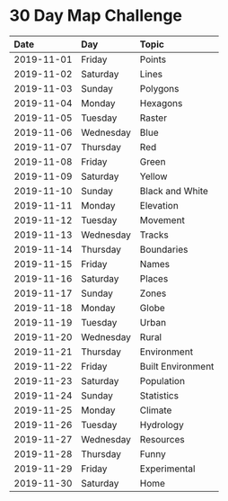 
# 30 Day Map Challenge

| Date       | Day       | Topic             |
| :--------- | :-------- | :---------------- |
| 2019-11-01 | Friday    | Points            |
| 2019-11-02 | Saturday  | Lines             |
| 2019-11-03 | Sunday    | Polygons          |
| 2019-11-04 | Monday    | Hexagons          |
| 2019-11-05 | Tuesday   | Raster            |
| 2019-11-06 | Wednesday | Blue              |
| 2019-11-07 | Thursday  | Red               |
| 2019-11-08 | Friday    | Green             |
| 2019-11-09 | Saturday  | Yellow            |
| 2019-11-10 | Sunday    | Black and White   |
| 2019-11-11 | Monday    | Elevation         |
| 2019-11-12 | Tuesday   | Movement          |
| 2019-11-13 | Wednesday | Tracks            |
| 2019-11-14 | Thursday  | Boundaries        |
| 2019-11-15 | Friday    | Names             |
| 2019-11-16 | Saturday  | Places            |
| 2019-11-17 | Sunday    | Zones             |
| 2019-11-18 | Monday    | Globe             |
| 2019-11-19 | Tuesday   | Urban             |
| 2019-11-20 | Wednesday | Rural             |
| 2019-11-21 | Thursday  | Environment       |
| 2019-11-22 | Friday    | Built Environment |
| 2019-11-23 | Saturday  | Population        |
| 2019-11-24 | Sunday    | Statistics        |
| 2019-11-25 | Monday    | Climate           |
| 2019-11-26 | Tuesday   | Hydrology         |
| 2019-11-27 | Wednesday | Resources         |
| 2019-11-28 | Thursday  | Funny             |
| 2019-11-29 | Friday    | Experimental      |
| 2019-11-30 | Saturday  | Home              |

